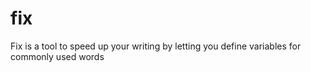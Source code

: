 # fix
Fix is a tool to speed up your writing by letting you define variables for commonly used words
